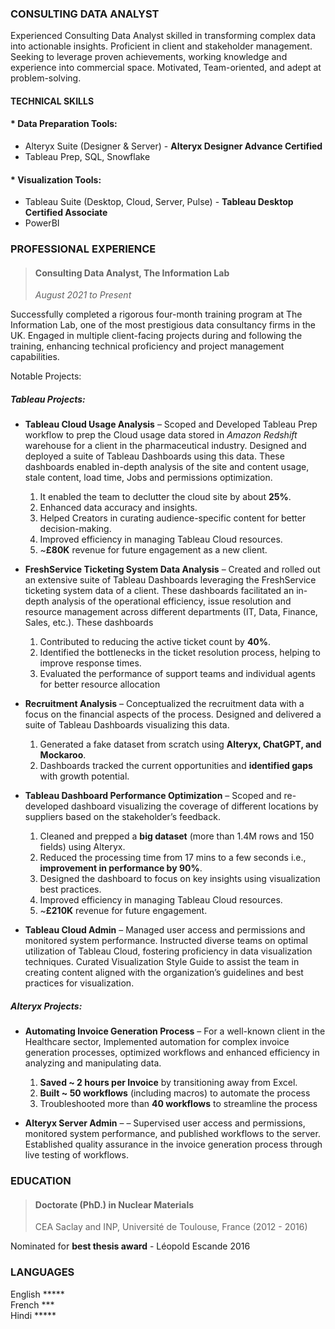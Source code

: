 ### CONSULTING DATA ANALYST

Experienced Consulting Data Analyst skilled in transforming complex data into actionable insights. Proficient in client and stakeholder management. Seeking to leverage proven achievements, working knowledge and experience into commercial space. Motivated, Team-oriented, and adept at problem-solving.

#### TECHNICAL SKILLS

#### \* Data Preparation Tools:

- Alteryx Suite (Designer & Server) - **Alteryx Designer Advance Certified**
- Tableau Prep, SQL, Snowflake

#### \* Visualization Tools:

- Tableau Suite (Desktop, Cloud, Server, Pulse) - **Tableau Desktop Certified Associate**
- PowerBI

### PROFESSIONAL EXPERIENCE

> #### **Consulting Data Analyst, The Information Lab**
>
> _August 2021 to Present_

Successfully completed a rigorous four-month training program at The Information Lab, one of the most prestigious data consultancy firms in the UK. Engaged in multiple client-facing projects during and following the training, enhancing technical proficiency and project management capabilities.

Notable Projects:

##### Tableau Projects:

- **Tableau Cloud Usage Analysis** – Scoped and Developed Tableau Prep workflow to prep the Cloud usage data stored in _Amazon Redshift_ warehouse for a client in the pharmaceutical industry. Designed and deployed a suite of Tableau Dashboards using this data. These dashboards enabled in-depth analysis of the site and content usage, stale content, load time, Jobs and permissions optimization.
  1. It enabled the team to declutter the cloud site by about **25%**.
  2. Enhanced data accuracy and insights.
  3. Helped Creators in curating audience-specific content for better decision-making.
  4. Improved efficiency in managing Tableau Cloud resources.
  5. ~**£80K** revenue for future engagement as a new client.

- **FreshService Ticketing System Data Analysis** – Created and rolled out an extensive suite of Tableau Dashboards leveraging the FreshService ticketing system data of a client. These dashboards facilitated an in-depth analysis of the operational efficiency, issue resolution and resource management across different departments (IT, Data, Finance, Sales, etc.). These dashboards

  1. Contributed to reducing the active ticket count by **40%**.
  2. Identified the bottlenecks in the ticket resolution process, helping to improve response times.
  3. Evaluated the performance of support teams and individual agents for better resource allocation

- **Recruitment Analysis** – Conceptualized the recruitment data with a focus on the financial aspects of the process. Designed and delivered a suite of Tableau Dashboards visualizing this data.

  1. Generated a fake dataset from scratch using **Alteryx, ChatGPT, and Mockaroo**.
  2. Dashboards tracked the current opportunities and **identified gaps** with growth potential.

- **Tableau Dashboard Performance Optimization** – Scoped and re-developed dashboard visualizing the coverage of different locations by suppliers based on the stakeholder’s feedback.

  1. Cleaned and prepped a **big dataset** (more than 1.4M rows and 150 fields) using Alteryx.
  2. Reduced the processing time from 17 mins to a few seconds i.e., **improvement in performance by 90%**.
  3. Designed the dashboard to focus on key insights using visualization best practices.
  4. Improved efficiency in managing Tableau Cloud resources.
  5. ~**£210K** revenue for future engagement.

- **Tableau Cloud Admin** – Managed user access and permissions and monitored system performance. Instructed diverse teams on optimal utilization of Tableau Cloud, fostering proficiency in data visualization techniques. Curated Visualization Style Guide to assist the team in creating content aligned with the organization’s guidelines and best practices for visualization.

##### Alteryx Projects:

- **Automating Invoice Generation Process** – For a well-known client in the Healthcare sector, Implemented automation for complex invoice generation processes, optimized workflows and enhanced efficiency in analyzing and manipulating data.

  1. **Saved ~ 2 hours per Invoice** by transitioning away from Excel.
  2. **Built ~ 50 workflows** (including macros) to automate the process
  3. Troubleshooted more than **40 workflows** to streamline the process

- **Alteryx Server Admin** – – Supervised user access and permissions, monitored system performance, and published workflows to the server. Established quality assurance in the invoice generation process through live testing of workflows.

### EDUCATION

> #### **Doctorate (PhD.) in Nuclear Materials**
>
> CEA Saclay and INP, Université de Toulouse, France (2012 - 2016)

Nominated for **best thesis award** - Léopold Escande 2016

### LANGUAGES

English \*\*\*\*\*  
French \*\*\*  
Hindi \*\*\*\*\*
